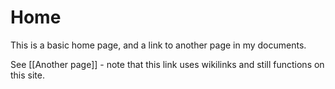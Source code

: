 # Home

This is a basic home page, and a link to another page in my documents.

See [[Another page]] - note that this link uses wikilinks and still functions on this site.
